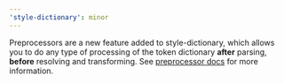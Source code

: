 ```yaml
---
'style-dictionary': minor
---
```


Preprocessors are a new feature added to style-dictionary, which allows you to do any type of processing of the token dictionary **after** parsing, **before** resolving and transforming.
See [preprocessor docs](https://github.com/amzn/style-dictionary/tree/v4/docs/preprocessors.md) for more information.
